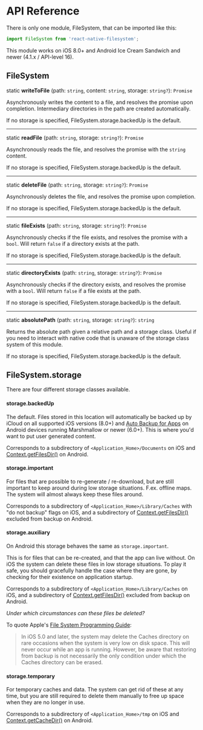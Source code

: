 # API Reference

There is only one module, FileSystem, that can be imported like this:

```javascript
import FileSystem from 'react-native-filesystem';
```

This module works on iOS 8.0+ and Android Ice Cream Sandwich and newer (4.1.x / API-level 16).

## FileSystem

static **writeToFile** (path: `string`, content: `string`, storage: `string?`): `Promise`

Asynchronously writes the content to a file, and resolves the promise upon completion.
Intermediary directories in the path are created automatically.

If no storage is specified, FileSystem.storage.backedUp is the default.

---
static **readFile** (path: `string`, storage: `string?`): `Promise`

Asynchronously reads the file, and resolves the promise with the `string` content.

If no storage is specified, FileSystem.storage.backedUp is the default.

---
static **deleteFile** (path: `string`, storage: `string?`): `Promise`

Asynchronously deletes the file, and resolves the promise upon completion.

If no storage is specified, FileSystem.storage.backedUp is the default.

---
static **fileExists** (path: `string`, storage: `string?`): `Promise`

Asynchronously checks if the file exists, and resolves the promise with a `bool`. Will return
`false` if a directory exists at the path.

If no storage is specified, FileSystem.storage.backedUp is the default.

---
static **directoryExists** (path: `string`, storage: `string?`): `Promise`

Asynchronously checks if the directory exists, and resolves the promise with a `bool`. Will return
`false` if a file exists at the path.

If no storage is specified, FileSystem.storage.backedUp is the default.

---
static **absolutePath** (path: `string`, storage: `string?`): `string`

Returns the absolute path given a relative path and a storage class. Useful if you need to interact
with native code that is unaware of the storage class system of this module.

If no storage is specified, FileSystem.storage.backedUp is the default.

## FileSystem.storage

There are four different storage classes available. 

#### storage.backedUp

The default. Files stored in this location will automatically be backed up by iCloud on all 
supported iOS versions (8.0+) and 
[Auto Backup for Apps](https://developer.android.com/guide/topics/data/autobackup.html) on Android
devices running Marshmallow or newer (6.0+). This is where you'd want to put user generated content.

Corresponds to a subdirectory of `<Application_Home>/Documents` on iOS and
[Context.getFilesDir()](https://developer.android.com/reference/android/content/Context.html#getFilesDir()) 
on Android.

#### storage.important

For files that are possible to re-generate / re-download, but are still important to keep 
around during low storage situations. F.ex. offline maps. The system will almost always keep these 
files around.

Corresponds to a subdirectory of `<Application_Home>/Library/Caches` with "do not backup" flags on 
iOS, and a subdirectory of
[Context.getFilesDir()](https://developer.android.com/reference/android/content/Context.html#getFilesDir()) 
excluded from backup on Android.

#### storage.auxiliary

On Android this storage behaves the same as `storage.important`.

This is for files that can be re-created, and that the app can live without. On iOS the system can 
delete these files in low storage situations. To play it safe, you should gracefully handle the 
case where they are gone, by checking for their existence on application startup.

Corresponds to a subdirectory of `<Application_Home>/Library/Caches` on iOS, and a subdirectory of
[Context.getFilesDir()](https://developer.android.com/reference/android/content/Context.html#getFilesDir()) 
excluded from backup on Android.

*Under which circumstances can these files be deleted?*

To quote Apple's 
[File System Programming Guide](https://developer.apple.com/library/content/documentation/FileManagement/Conceptual/FileSystemProgrammingGuide/FileSystemOverview/FileSystemOverview.html):

> In iOS 5.0 and later, the system may delete the Caches directory on rare occasions when the system 
> is very low on disk space. This will never occur while an app is running. However, be aware that 
> restoring from backup is not necessarily the only condition under which the Caches directory can 
> be erased.


#### storage.temporary

For temporary caches and data. The system can get rid of these at any time, but you are 
still required to delete them manually to free up space when they are no longer in use.

Corresponds to a subdirectory of `<Application_Home>/tmp` on iOS and 
[Context.getCacheDir()](https://developer.android.com/reference/android/content/Context.html#getCacheDir()) 
on Android.
